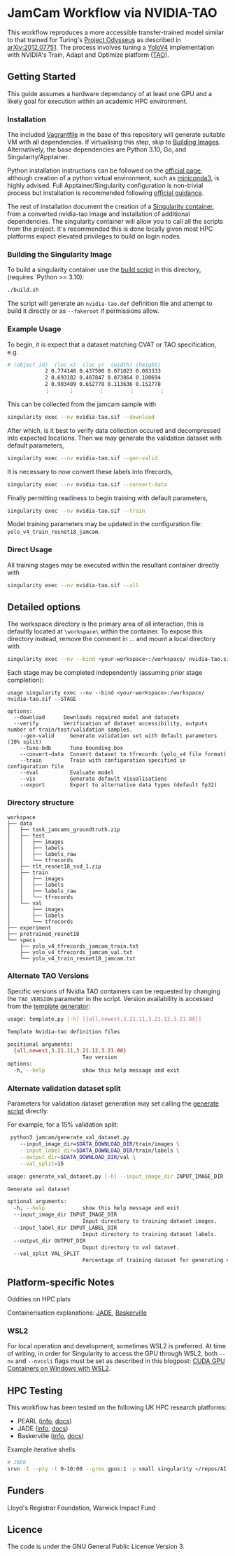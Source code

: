 # JamCam Workflow via NVIDIA-TAO

This workflow reproduces a more accessible transfer-trained model similar to that trained for Turing's [Project Odysseus](https://www.turing.ac.uk/research/research-projects/project-odysseus-understanding-london-busyness-and-exiting-lockdown) as described in [arXiv:2012.07751](https://arxiv.org/abs/2012.07751). The process involves tuning a [YoloV4](https://arxiv.org/pdf/2004.10934.pdf) implementation with NVIDIA's Train, Adapt and Optimize platform ([TAO](https://developer.nvidia.com/tao)).

## Getting Started

This guide assumes a hardware dependancy of at least one GPU and a likely goal for execution within an academic HPC environment. 

### Installation

The included [Vagrantfile](../../Vagrantfile) in the base of this repository will generate suitable VM with all dependencies. If virtualising this step, skip to [Building Images](#building-the-singularity-image). Alternatively, the base dependencies are Python 3.10, Go, and Singularity/Apptainer.

Python installation instructions can be followed on the [official page](https://www.python.org/downloads/), although creation of a python virtual environment, such as [miniconda3](https://docs.conda.io/en/latest/miniconda.html), is highly advised. Full Apptainer/Singularity configuration is non-trivial process but installation is recommended following [official guidance](https://apptainer.org/docs/admin/main/installation.html). 

The rest of installation document the creation of a [Singularity container](https://sylabs.io/guides/3.5/user-guide/index.html), from a converted nvidia-tao image and installation of additional dependencies. The singularity container will allow you to call all the scripts from the project. It's recommended this is done locally given most HPC platforms expect elevated privileges to build on login nodes.

### Building the Singularity Image

To build a singularity container use the [build script](build.sh) in this directory, (requires `Python >= 3.10):
```bash
./build.sh
```
The script will generate an `nvidia-tao.def` definition file and attempt to build it directly or as `--fakeroot` if permissions allow.

### Example Usage

To begin, it is expect that a dataset matching CVAT or TAO specification, e.g.

```bash
# (object_id)  (loc_x)  (loc_y)  (width) (height)
            2 0.774148 0.437500 0.071023 0.083333
            2 0.693182 0.487847 0.073864 0.100694
            2 0.903409 0.652778 0.113636 0.152778
            ⋮      ⋮        ⋮        ⋮        ⋮
```

This can be collected from the jamcam sample with

```bash
singularity exec --nv nvidia-tao.sif --download
```

After which, is it best to verify data collection occured and decompressed into expected locations. Then we may generate the validation dataset with default parameters,

```bash
singularity exec --nv nvidia-tao.sif --gen-valid
```

It is necessary to now convert these labels into tfrecords,

```bash
singularity exec --nv nvidia-tao.sif --convert-data
```

Finally permitting readiness to begin training with default parameters,

```bash
singularity exec --nv nvidia-tao.sif --train
```

Model training parameters may be updated in the configuration file: `yolo_v4_train_resnet18_jamcam`.

### Direct Usage
All training stages may be executed within the resultant container directly with 

```bash
singularity exec --nv nvidia-tao.sif --all
```

## Detailed options

The workspace directory is the primary area of all interaction, this is defaultly located at `\workspace\` within the container. To expose this directory instead, remove the comment in ... and mount a local directory with 

```bash
singularity exec --nv --bind <your-workspace>:/workspace/ nvidia-tao.sif <options>
```

Each stage may be completed independently (assuming prior stage completion):

```
usage singularity exec --nv --bind <your-workspace>:/workspace/ nvidia-tao.sif --STAGE

options:
  --download      Downloads required model and datasets
  --verify        Verification of dataset accessibility, outputs number of train/test/validation samples.
	--gen-valid     Generate validation set with default parameters (10% split)
	--tune-bdb      Tune bounding box
	--convert-data  Convert dataset to tfrecords (yolo_v4 file format)
	--train         Train with configuration specified in configuration file
	--eval          Evaluate model
	--vis           Generate default visualisations
	--export        Export to alternative data types (default fp32)
```
<!-- ```[TODO: change paths for verification]``` -->
<!-- Assuming non quantization aware training (QAT) -->

### Directory structure
```
workspace
├── data
│   ├── task_jamcams_groundtruth.zip
│   ├── test
│   │   ├── images
│   │   ├── labels
│   │   ├── labels_raw
│   │   └── tfrecords
│   ├── tlt_resnet18_ssd_1.zip
│   ├── train
│   │   ├── images
│   │   ├── labels
│   │   ├── labels_raw
│   │   └── tfrecords
│   └── val
│       ├── images
│       ├── labels
│       └── tfrecords
├── experiment
├── pretrained_resnet18
└── specs
    ├── yolo_v4_tfrecords_jamcam_train.txt
    ├── yolo_v4_tfrecords_jamcam_val.txt
    └── yolo_v4_train_resnet18_jamcam.txt
```

### Alternate TAO Versions

Specific versions of Nvidia TAO containers can be requested by changing the `TAO_VERSION` parameter in the script. Version availability is accessed from the [template generator](../../base_containers/nvidia-tao/template.py):

```bash
usage: template.py [-h] [{all,newest,3.21.11,3.21.12,3.21.08}]

Template Nvidia-tao definition files

positional arguments:
  {all,newest,3.21.11,3.21.12,3.21.08}
                        Tao version
options:
  -h, --help            show this help message and exit
```

### Alternate validation dataset split
Parameters for validation dataset generation may set calling the [generate script](jamcam/generate_val_dataset.py) directly:

For example, for a 15% validation split:
```bash
 python3 jamcam/generate_val_dataset.py 
    --input_image_dir=$DATA_DOWNLOAD_DIR/train/images \
	--input_label_dir=$DATA_DOWNLOAD_DIR/train/labels \
	--output_dir=$DATA_DOWNLOAD_DIR/val \
    --val_split=15
```

```bash
usage: generate_val_dataset.py [-h] --input_image_dir INPUT_IMAGE_DIR --input_label_dir INPUT_LABEL_DIR --output_dir OUTPUT_DIR [--val_split VAL_SPLIT]

Generate val dataset

optional arguments:
  -h, --help            show this help message and exit
  --input_image_dir INPUT_IMAGE_DIR
                        Input directory to training dataset images.
  --input_label_dir INPUT_LABEL_DIR
                        Input directory to training dataset labels.
  --output_dir OUTPUT_DIR
                        Ouput directory to val dataset.
  --val_split VAL_SPLIT
                        Percentage of training dataset for generating val dataset
```

## Platform-specific Notes

Oddities on HPC plats

Containerisation explanations: [JADE](http://docs.jade.ac.uk/en/latest/jade/containers.html#singularity-containers), [Baskerville](https://docs.baskerville.ac.uk/singularity/)

### WSL2
For local operation and development, sometimes WSL2 is preferred. At time of writing, in order for Singularity to access the GPU through WSL2, both `--nv` and `--nvccli` flags must be set as described in this blogpost:
[CUDA GPU Containers on Windows with WSL2](https://sylabs.io/2022/03/wsl2-gpu/).

## HPC Testing
This workflow has been tested on the following UK HPC research platforms:
 - PEARL ([info](https://www.turing.ac.uk/research/asg/pearl), [docs](https://pearl-cluster.readthedocs.io//))
 - JADE ([info](https://www.jade.ac.uk/), [docs](https://docs.jade.ac.uk/))
 - Baskerville ([info](https://www.baskerville.ac.uk/), [docs](https://docs.baskerville.ac.uk/))


Example iterative shells

```bash
# JADE
srun -I --pty -t 0-10:00 --gres gpus:1 -p small singularity ~/repos/AI-workflows/workflows/jamcam/nvidia-tao.sif
```

## Funders
Lloyd's Registrar Foundation, Warwick Impact Fund

## Licence
The code is under the GNU General Public License Version 3.